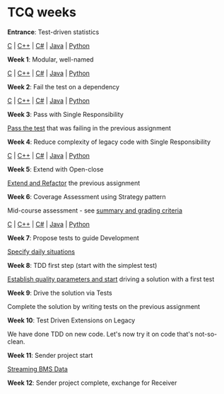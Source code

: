 # TCQ weeks

**Entrance**: Test-driven statistics

[C](https://github.com/clean-code-craft-tcq-1/statisact-c) |
[C++](https://github.com/clean-code-craft-tcq-1/statisact-cpp) |
[C#](https://github.com/clean-code-craft-tcq-1/statisact-cs) |
[Java](https://github.com/clean-code-craft-tcq-1/statisact-java) |
[Python](https://github.com/clean-code-craft-tcq-1/statisact-py)

**Week 1**: Modular, well-named

[C](https://github.com/clean-code-craft-tcq-1/modular-colorcoder-c) |
[C++](https://github.com/clean-code-craft-tcq-1/modular-colorcoder-cpp) |
[C#](https://github.com/clean-code-craft-tcq-1/modular-colorcoder-cs) |
[Java](https://github.com/clean-code-craft-tcq-1/modular-colorcoder-java) |
[Python](https://github.com/clean-code-craft-tcq-1/modular-colorcoder-py)

**Week 2**: Fail the test on a dependency

[C](https://github.com/clean-code-craft-tcq-2/output-dependency-c) |
[C++](https://github.com/clean-code-craft-tcq-2/output-dependency-cpp) |
[C#](https://github.com/clean-code-craft-tcq-2/output-dependency-cs) |
[Java](https://github.com/clean-code-craft-tcq-2/output-dependency-java) |
[Python](https://github.com/clean-code-craft-tcq-2/output-dependency-py)

**Week 3**: Pass with Single Responsibility

[Pass the test](pass.md) that was failing in the previous assignment

**Week 4**: Reduce complexity of legacy code with Single Responsibility

[C](https://github.com/clean-code-craft-tcq-1/bms-monitor-c) |
[C++](https://github.com/clean-code-craft-tcq-1/bms-monitor-cpp) |
[C#](https://github.com/clean-code-craft-tcq-1/bms-monitor-cs) |
[Java](https://github.com/clean-code-craft-tcq-1/bms-monitor-java) |
[Python](https://github.com/clean-code-craft-tcq-1/bms-monitor-py)

**Week 5**: Extend with Open-close

[Extend and Refactor](extend-refactor.md) the previous assignment

**Week 6**: Coverage Assessment using Strategy pattern

Mid-course assessment - see [summary and grading criteria](type-wise-inference.md)

[C](https://github.com/clean-code-craft-tcq-1/typewise-alert-c) |
[C++](https://github.com/clean-code-craft-tcq-1/typewise-alert-cpp) |
[C#](https://github.com/clean-code-craft-tcq-1/typewise-alert-cs) |
[Java](https://github.com/clean-code-craft-tcq-1/typewise-alert-java) |
[Python](https://github.com/clean-code-craft-tcq-1/typewise-alert-py)

**Week 7**: Propose tests to guide Development

[Specify daily situations](https://forms.office.com/Pages/ResponsePage.aspx?id=DQSIkWdsW0yxEjajBLZtrQAAAAAAAAAAAANAAY-7brxUNFVOWklBSFA2MERUVk5RNDdDRUNJT1dGSy4u)

**Week 8**: TDD first step (start with the simplest test)

[Establish quality parameters and start](https://github.com/clean-code-craft-tcq-1/test-driven-ranges)
driving a solution with a first test

**Week 9**: Drive the solution via Tests

Complete the solution by writing tests on the previous assignment

**Week 10**: Test Driven Extensions on Legacy

We have done TDD on new code. Let's now try it on code that's not-so-clean.

**Week 11**: Sender project start

[Streaming BMS Data](https://github.com/clean-code-craft-tcq-1/bms-stream)

**Week 12**: Sender project complete, exchange for Receiver
